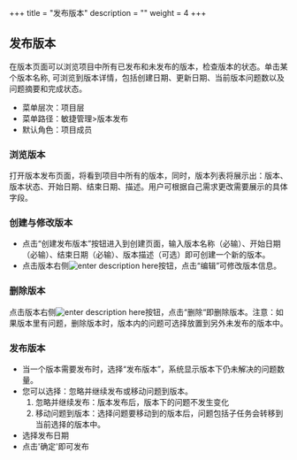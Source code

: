﻿+++
title = "发布版本"
description = ""
weight = 4
+++

<h2 id="1">发布版本</h2>

在版本页面可以浏览项目中所有已发布和未发布的版本，检查版本的状态。单击某个版本名称, 可浏览到版本详情，包括创建日期、更新日期、当前版本问题数以及问题摘要和完成状态。
- 菜单层次：项目层
- 菜单路径：敏捷管理>版本发布
- 默认角色：项目成员

### 浏览版本

打开版本发布页面，将看到项目中所有的版本，同时，版本列表将展示出：版本、版本状态、开始日期、结束日期、描述。用户可根据自己需求更改需要展示的具体字段。

### 创建与修改版本

- 点击“创建发布版本”按钮进入到创建页面，输入版本名称（必输）、开始日期（必输）、结束日期（必输）、版本描述（可选）即可创建一个新的版本。
-  点击版本右侧![enter description here](/docs/user-guide/agile/imge/image1.png "image1")按钮，点击“编辑”可修改版本信息。

### 删除版本

点击版本右侧![enter description here](/docs/user-guide/agile/imge/image1.png "image1")按钮，点击“删除“即删除版本。注意：如果版本里有问题，删除版本时，版本内的问题可选择放置到另外未发布的版本中。

### 发布版本
- 当一个版本需要发布时，选择“发布版本”，系统显示版本下仍未解决的问题数量。
- 您可以选择：忽略并继续发布或移动问题到版本。
	1. 忽略并继续发布：版本发布后，版本下的问题不发生变化
	2. 移动问题到版本：选择问题要移动到的版本后，问题包括子任务会转移到当前选择的版本中。
- 选择发布日期
- 点击'确定'即可发布